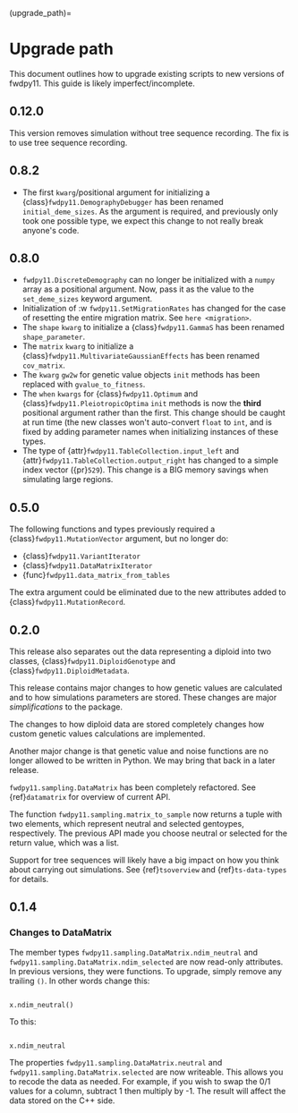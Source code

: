 (upgrade_path)=

# Upgrade path

This document outlines how to upgrade existing scripts to new versions of fwdpy11.  This guide is likely
imperfect/incomplete.

## 0.12.0

This version removes simulation without tree sequence recording.
The fix is to use tree sequence recording.

## 0.8.2

* The first `kwarg`/positional argument for initializing a
  {class}`fwdpy11.DemographyDebugger` has been renamed `initial_deme_sizes`.
  As the argument is required, and previously only took one possible type,
  we expect this change to not really break anyone's code.

## 0.8.0

* `fwdpy11.DiscreteDemography` can no longer be initialized with a `numpy` array as a positional
  argument. Now, pass it as the value to the `set_deme_sizes` keyword argument.
* Initialization of :w
 `fwdpy11.SetMigrationRates` has changed for the case
  of resetting the entire migration matrix. See `here <migration>`.
* The `shape` `kwarg` to initialize a {class}`fwdpy11.GammaS` has been
  renamed `shape_parameter`.
* The `matrix` `kwarg` to initialize a {class}`fwdpy11.MultivariateGaussianEffects`
  has been renamed `cov_matrix`.
* The `kwarg` `gw2w` for genetic value objects `init` methods has been replaced with `gvalue_to_fitness`.
* The `when` `kwargs` for {class}`fwdpy11.Optimum` and {class}`fwdpy11.PleiotropicOptima` `init` methods is now the **third** positional argument rather than the first.  This change should be caught at run time (the new classes won't auto-convert `float` to `int`, and is fixed by adding parameter names when initializing instances of these types.
* The type of {attr}`fwdpy11.TableCollection.input_left` and {attr}`fwdpy11.TableCollection.output_right` has changed
  to a simple index vector ({pr}`529`).  This change is a BIG memory savings when simulating large regions.

## 0.5.0

The following functions and types previously required a {class}`fwdpy11.MutationVector` argument, but no longer do:

* {class}`fwdpy11.VariantIterator`
* {class}`fwdpy11.DataMatrixIterator`
* {func}`fwdpy11.data_matrix_from_tables`

The extra argument could be eliminated due to the new attributes added to {class}`fwdpy11.MutationRecord`.

## 0.2.0

This release also separates out the data representing a diploid into two classes, {class}`fwdpy11.DiploidGenotype` and {class}`fwdpy11.DiploidMetadata`. 

This release contains major changes to how genetic values are calculated and to how simulations parameters are stored.
These changes are major *simplifications* to the package. 

The changes to how diploid data are stored completely changes how custom genetic values calculations are implemented.

Another major change is that genetic value and noise functions are no longer allowed to be written in Python.  We may
bring that back in a later release.

`fwdpy11.sampling.DataMatrix` has been completely refactored.  See {ref}`datamatrix` for overview of current API.

The function `fwdpy11.sampling.matrix_to_sample` now returns a tuple with two elements, which represent neutral
and selected gentoypes, respectively.  The previous  API made you choose neutral or selected for the return value, which
was a list.

Support for tree sequences will likely have a big impact on how you think about carrying out simulations.  See {ref}`tsoverview`
and {ref}`ts-data-types` for details.

## 0.1.4

### Changes to DataMatrix

The member types `fwdpy11.sampling.DataMatrix.ndim_neutral` and  `fwdpy11.sampling.DataMatrix.ndim_selected` are now read-only attributes.  In previous versions, they were functions.  To upgrade, simply remove any trailing `()`. In other words change this:

```{code-block} python

x.ndim_neutral()

```

To this:

```{code-block} python

x.ndim_neutral

```

The properties `fwdpy11.sampling.DataMatrix.neutral` and `fwdpy11.sampling.DataMatrix.selected` are now
writeable.  This allows you to recode the data as needed.  For example, if you wish to swap the 0/1 values for a column,
subtract 1 then multiply by -1.  The result will affect the data stored on the C++ side.


